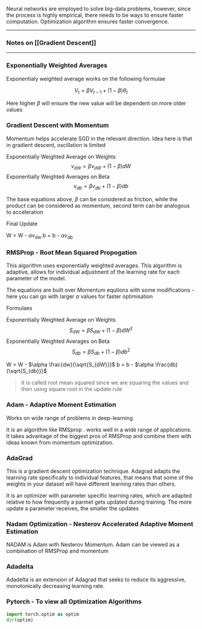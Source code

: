 Neural networks are employed to solve big-data problems, however, since the process is highly empirical, there needs to be ways to ensure faster computation. Optimization algorithm ensures faster convergence.

---

### Notes on [[Gradient Descent]]

---

### Exponentially Weighted Averages

Exponentialy weighted average works on the following formulae

$$V_t = \beta V_{t-1} + (1-\beta)\theta_t$$

Here higher $\beta$ will ensure the new value will be dependent on more older values

### Gradient Descent with Momentum

Momentum helps accelerate SGD in the relevant direction. Idea here is that in gradient descent, oscillation is limited

Exponentially Weighted Average on Weights
$$v_{dW} = \beta v_{dW} + (1-\beta)dW$$
Exponentially Weighted Averages on Beta
$$v_{db} = \beta v_{db} + (1-\beta)db$$

The base equations above, $\beta$ can be considered as friction, while the product can be considered as momentum, second term can be analogous to acceleration

Final Update 

W = W - $\alpha v_{dw}$
b = b - $\alpha v_{db}$


### RMSProp - Root Mean Squared Propogation

This algorithm uses exponentially weighted averages. This algorithm is adaptive, allows for individual adjustment of the learning rate for each parameter of the model. 

The equations are built over Momentum equtions with some modifications - here you can go with larger $\alpha$ values for faster optimisation

Formulaes


Exponentially Weighted Average on Weights
$$S_{dW} = \beta S_{dW} + (1-\beta)dW^2$$
Exponentially Weighted Averages on Beta
$$S_{db} = \beta S_{db} + (1-\beta)db^2$$

W = W - $\alpha \frac{dw}{\sqrt{S_{dW}}}$
b = b - $\alpha \frac{db}{\sqrt{S_{db}}}$

> It is called root mean squared since we are squaring the values and then using square root in the update rule


### Adam - Adaptive Moment Estimation

Works on wide range of problems in deep-learning

It is an algorithm like RMSprop . works well in a wide range of applications. It takes advantage of the biggest pros of RMSProp and combine them with ideas known from momentum optimization.  

### AdaGrad

This is a gradient descent optimization technique. Adagrad adapts the learning rate specifically to individual features, that means that some of the weights in your dataset will have different learning rates than others. 

It is an optimizer with parameter specific learning rates, which are adapted relative to how frequently a parmet gets updated during training. The more update a parameter receives, the smaller the updates


### Nadam Optimization - Nesterov Accelerated Adaptive Moment Estimation

NADAM is Adam with Nesterov Momentum. Adam can be viewed as a combination of RMSProp and momentum

### Adadelta

Adadelta is an extension of Adagrad that seeks to reduce its aggressive, monotonically decreasing learning rate.

### Pytorch - To view all Optimization Algorithms

```python
import torch.optim as optim
dir(optim)
```